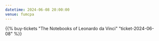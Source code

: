 ```yaml
---
datetime: 2024-06-08 20:00:00
venue: fumcpa
---
```

{{% buy-tickets "The Notebooks of Leonardo da Vinci" "ticket-2024-06-08" %}}
